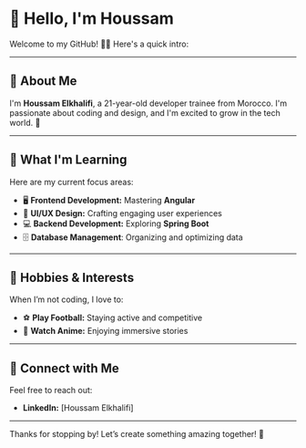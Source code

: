 # 👋 Hello, I'm Houssam

Welcome to my GitHub! 👨‍💻 Here's a quick intro:

---

## 🚀 About Me

I'm **Houssam Elkhalifi**, a 21-year-old developer trainee from Morocco. 
I'm passionate about coding and design, and I'm excited to grow in the tech world. 🌟

---

## 🌱 What I'm Learning

Here are my current focus areas:
- 🖥️ **Frontend Development:** Mastering **Angular**
- 🎨 **UI/UX Design:** Crafting engaging user experiences
- 💻 **Backend Development:** Exploring **Spring Boot**
- 🗄️ **Database Management**: Organizing and optimizing data

---

## 🎉 Hobbies & Interests

When I’m not coding, I love to:
- ⚽ **Play Football:** Staying active and competitive
- 🎥 **Watch Anime:** Enjoying immersive stories


---

## 📧 Connect with Me

Feel free to reach out:
- **LinkedIn:** [Houssam Elkhalifi]

---

Thanks for stopping by! Let’s create something amazing together! 🚀
